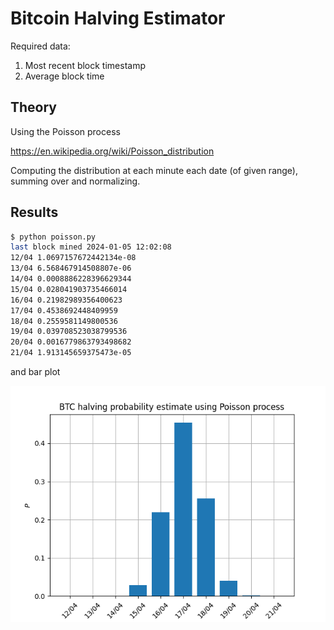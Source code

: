 # Bitcoin Halving Estimator

Required data:

1. Most recent block timestamp
2. Average block time

## Theory

Using the Poisson process

https://en.wikipedia.org/wiki/Poisson_distribution

Computing the distribution at each minute each date (of given range), summing over and normalizing.

## Results

```sh
$ python poisson.py 
last block mined 2024-01-05 12:02:08
12/04 1.0697157672442134e-08
13/04 6.568467914508807e-06
14/04 0.0008886228396629344
15/04 0.028041903735466014
16/04 0.21982989356400623
17/04 0.4538692448409959
18/04 0.2559581149800536
19/04 0.039708523038799536
20/04 0.0016779863793498682
21/04 1.913145659375473e-05
```

and bar plot

![bar_plot](https://github.com/Blockfinance-ECO/bitcoin-halving-estimator/blob/master/res.png?raw=true)
